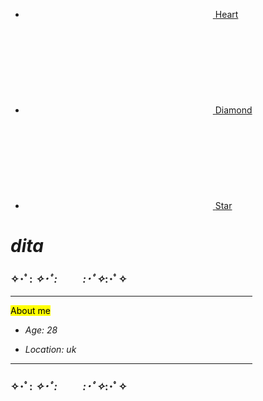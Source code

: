 
<!DOCTYPE html>
<head>
<link rel="stylesheet" href="style.css">
</head>
<body>
<html lang="en">
	<head>
		<title>roar</title>
		<meta charset="utf-8" />
		<meta name="viewport" content="width=device-width,initial-scale=1" />
		<meta name="color-scheme" content="light only" />
		<meta name="description" content="Roar xs" />
		<meta property="og:site_name" content="Roar" />
		<meta property="og:title" content="Roar" />
		<meta property="og:type" content="website" />
		<meta property="og:description" content="Roar xs" />
		<link href="https://fonts.googleapis.com/css?display=swap&family=Bebas+Neue:400,400italic%7CBaloo:400,400italic" rel="stylesheet" type="text/css" />
		<link rel="stylesheet" href="assets/main.css" />
		<noscript><link rel="stylesheet" href="assets/noscript.css" /></noscript>
	</head>
	<body class="is-loading">
		<div id="wrapper">
			<div id="main">
				<div class="inner">
					<div id="container01" class="container columns">
						<div class="wrapper">
							<div class="inner">
								<div>
									<div id="image01" class="image">
										<span class="frame"><img src="https://img.xatblog.net/image/s8sE8fjER.png" alt="" /></span>
									</div>
									<ul id="icons01" class="icons">
										<li>
											<a class="n01" href="https://" aria-label="Heart">
												<svg><use xlink:href="assets/icons.svg#heart"></use></svg>
												<span class="label">Heart</span>
											</a>
										</li><li>
											<a class="n02" href="https://" aria-label="Diamond">
												<svg><use xlink:href="assets/icons.svg#diamond"></use></svg>
												<span class="label">Diamond</span>
											</a>
										</li><li>
											<a class="n03" href="https://" aria-label="Star">
												<svg><use xlink:href="assets/icons.svg#star"></use></svg>
												<span class="label">Star</span>
											</a>
										</li>
									</ul>
								</div>
								<div>
									<h1 id="text02"><em>dita</em></h1>
									<h3 id="text04">✧･ﾟ: <em>✧･ﾟ:</em> 　　 <em>:･ﾟ✧</em>:･ﾟ✧</h3>
									<hr id="divider01">
									<p id="text03"><mark>About me</mark></p>
									<div id="list01" class="list"><ul><li><p><em>Age: 28</em></p></li><li><p><em>Location: uk</em></p></li></ul></div>
									<hr id="divider02">
									<h3 id="text01">✧･ﾟ: <em>✧･ﾟ:</em> 　　 <em>:･ﾟ✧</em>:･ﾟ✧</h3>
								</div>
							</div>
						</div>
					</div>
				</div>
			</div>
		</div>
		<script src="assets/main.js"></script>
	</body>
</html>

</body>
</html>

 

 

